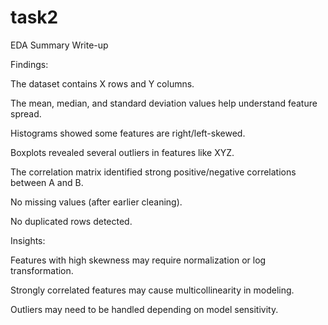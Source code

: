# task2
EDA Summary Write-up 

Findings:

The dataset contains X rows and Y columns.

The mean, median, and standard deviation values help understand feature spread.

Histograms showed some features are right/left-skewed.

Boxplots revealed several outliers in features like XYZ.

The correlation matrix identified strong positive/negative correlations between A and B.

No missing values (after earlier cleaning).

No duplicated rows detected.


Insights:

Features with high skewness may require normalization or log transformation.

Strongly correlated features may cause multicollinearity in modeling.

Outliers may need to be handled depending on model sensitivity.
